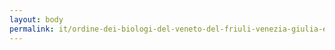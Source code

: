 ```yaml
---
layout: body
permalink: it/ordine-dei-biologi-del-veneto-del-friuli-venezia-giulia-e-del-trentino-alto-adige/
---
```


